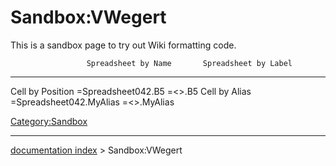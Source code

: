 # Sandbox:VWegert
This is a sandbox page to try out Wiki formatting code.

                     Spreadsheet by Name       Spreadsheet by Label
  ------------------ ------------------------- ---------------------------------------
  Cell by Position   =Spreadsheet042.B5        =\<\>.B5
  Cell by Alias      =Spreadsheet042.MyAlias   =\<\>.MyAlias

[Category:Sandbox](Category:Sandbox.md)

---
[documentation index](../README.md) > Sandbox:VWegert
